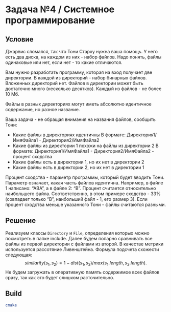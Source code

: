 # Задача №4 / Системное программирование
## Условие
Джарвис сломался, так что Тони Старку нужна ваша помощь. У него есть два диска,
на каждом из них - набор файлов. Надо понять, файлы одинаковые или нет, если
нет - то какие отличаются.

Вам нужно разработать программу, которая на вход получает две директории.
В каждой из директорий - набор бинарных файлов. Вложенных директорий нет.
Файлов в директории может быть достаточно много (несколько десятков).
Каждый из файлов - не более 10 Мб.

Файлы в разных директориях могут иметь абсолютно идентичное содержание, но
разное название.

Ваша задача - не обращая внимания на названия файлов, сообщить Тони:
- Какие файлы в директориях идентичны
В формате: Директория1/ИмяФайла1 - Директория2/ИмяФайла2
- Какие файлы из директории 1 похожи на файлы из директории 2
В формате: Директория1/ИмяФайла1 - Директория2/ИмяФайла2 - процент
сходства
- Какие файлы есть в директории 1, но их нет в директории 2
- Какие файлы есть в директории 2, но их нет в директории 1

Процент сходства - параметр программы, который будет вводить Тони.
Параметр означает, какая часть файлов идентична.
Например, в файле 1 написано: “АВА”, а в файле 2: “В”.
Процент считается относительно наибольшего файла.
Соответственно, в этом примере сходство - 33% (совпадает только “В”,
наибольший файл - 1, его размер 3).
Если процент сходства меньше указанного Тони - файлы считаются разными.

## Решение
Реализуем классы `Directory` и `File`, определения которых можно посмотреть в папке include.
Далее будем попарно сравнивать все файлы из первой директории с файлами из второй. В качестве
метрики используется рассотяние Ливенштейна. Формула подсчета схожести следующая:
$$
similarity(s_1, s_2) = 1 - dist(s_1, s_2) / max(s_1.length, s_2.length).
$$
Не будем загружать в оперативную память содержимое всех файлов сразу, так как это будет слишком расточительно.

## Build
```bash
cmake
```